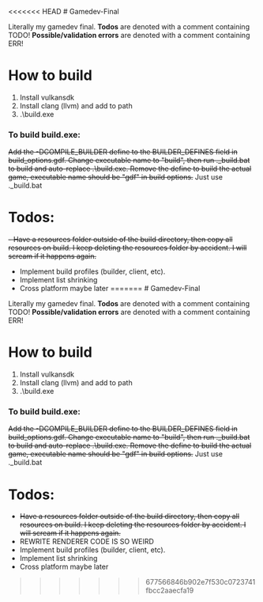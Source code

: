<<<<<<< HEAD
﻿# Gamedev-Final

Literally my gamedev final.
**Todos** are denoted with a comment containing TODO!
**Possible/validation errors** are denoted with a comment containing ERR!

# How to build
1. Install vulkansdk
2. Install clang (llvm) and add to path
3. .\build.exe

### To build build.exe:
~~Add the -DCOMPILE_BUILDER define to the BUILDER_DEFINES field in build_options.gdf. Change executable name to "build", then run .\_build.bat to build and auto-replace .\build.exe. Remove the define to build the actual game, executable name should be "gdf" in build options.~~
Just use .\_build.bat

# Todos:
~~- Have a resources folder outside of the build directory, then copy all resources on build. I keep deleting the resources folder by accident. I will scream if it happens again.~~
- Implement build profiles (builder, client, etc). 
- Implement list shrinking
- Cross platform maybe later
=======
﻿# Gamedev-Final

Literally my gamedev final.
**Todos** are denoted with a comment containing TODO!
**Possible/validation errors** are denoted with a comment containing ERR!

# How to build
1. Install vulkansdk
2. Install clang (llvm) and add to path
3. .\build.exe

### To build build.exe:
~~Add the -DCOMPILE_BUILDER define to the BUILDER_DEFINES field in build_options.gdf. Change executable name to "build", then run .\_build.bat to build and auto-replace .\build.exe. Remove the define to build the actual game, executable name should be "gdf" in build options.~~
Just use .\_build.bat

# Todos:
- ~~Have a resources folder outside of the build directory, then copy all resources on build. I keep deleting the resources folder by accident. I will scream if it happens again.~~
- REWRITE RENDERER CODE IS SO WEIRD
- Implement build profiles (builder, client, etc). 
- Implement list shrinking
- Cross platform maybe later
>>>>>>> 677566846b902e7f530c0723741fbcc2aaecfa19
